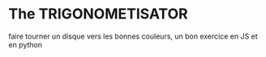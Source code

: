 # The TRIGONOMETISATOR
faire tourner un disque vers les bonnes couleurs, un bon exercice en JS et en python